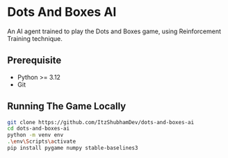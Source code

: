 # Dots And Boxes AI

An AI agent trained to play the Dots and Boxes game, using Reinforcement Training technique.

## Prerequisite

-   Python >= 3.12
-   Git

## Running The Game Locally

```bash
git clone https://github.com/ItzShubhamDev/dots-and-boxes-ai
cd dots-and-boxes-ai
python -m venv env
.\env\Scripts\activate
pip install pygame numpy stable-baselines3
```
